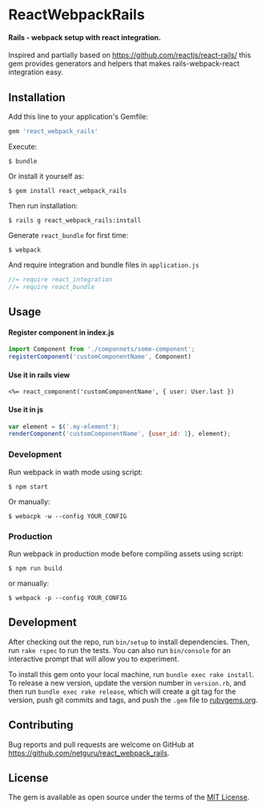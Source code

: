 # ReactWebpackRails
#### Rails - webpack setup with react integration.
Inspired and partially based on https://github.com/reactjs/react-rails/ this gem provides generators and helpers that makes rails-webpack-react integration easy.

## Installation

Add this line to your application's Gemfile:

```ruby
gem 'react_webpack_rails'
```

Execute:

    $ bundle

Or install it yourself as:

    $ gem install react_webpack_rails

Then run installation:

    $ rails g react_webpack_rails:install

Generate `react_bundle` for first time:

    $ webpack

And require integration and bundle files in `application.js`

```js
//= require react_integration
//= require react_bundle
```

## Usage
#### Register component in index.js

```js
import Component from './componnets/some-component';
registerComponent('customComponentName', Component)
```

#### Use it in rails view

```erb
<%= react_component('customComponentName', { user: User.last })
```

#### Use it in js

```js
var element = $('.my-element');
renderComponent('customComponentName', {user_id: 1}, element);
```

### Development
Run webpack in wath mode using script:

    $ npm start

Or manually:

    $ webacpk -w --config YOUR_CONFIG



### Production
Run webpack in production mode before compiling assets using script:

    $ npm run build

or manually:

    $ webpack -p --config YOUR_CONFIG

## Development

After checking out the repo, run `bin/setup` to install dependencies. Then, run `rake rspec` to run the tests. You can also run `bin/console` for an interactive prompt that will allow you to experiment.

To install this gem onto your local machine, run `bundle exec rake install`. To release a new version, update the version number in `version.rb`, and then run `bundle exec rake release`, which will create a git tag for the version, push git commits and tags, and push the `.gem` file to [rubygems.org](https://rubygems.org).

## Contributing

Bug reports and pull requests are welcome on GitHub at https://github.com/netguru/react_webpack_rails.


## License

The gem is available as open source under the terms of the [MIT License](http://opensource.org/licenses/MIT).
